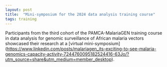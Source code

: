 ```yaml
---
layout: post
title:  "Mini-symposium for the 2024 data analysis training course"
tags: training
---
```


Participants from the third cohort of the PAMCA-MalariaGEN training course in data analysis for genomic surveillance of African malaria vectors showcased their research at a [virtual mini-symposium] (https://www.linkedin.com/posts/malariagen_its-exciting-to-see-malaria-genomics-capacity-activity-7244760095182524416-63Jo/?utm_source=share&utm_medium=member_desktop).